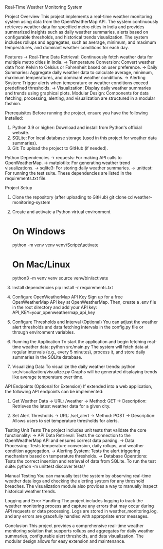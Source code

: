 Real-Time Weather Monitoring System

Project Overview
This project implements a real-time weather monitoring system using data from the OpenWeatherMap API. The system continuously retrieves weather data for specified metro cities in India and provides summarized insights such as daily weather summaries, alerts based on configurable thresholds, and historical trends visualization. The system includes rollups and aggregates, such as average, minimum, and maximum temperatures, and dominant weather conditions for each day.

Features
-> Real-Time Data Retrieval: Continuously fetch weather data for multiple metro cities in India.
-> Temperature Conversion: Convert weather data from Kelvin to Celsius or Fahrenheit based on user preference.
-> Daily Summaries: Aggregate daily weather data to calculate average, minimum, maximum temperatures, and dominant weather conditions.
-> Alerting System: Trigger alerts when temperature or weather conditions exceed predefined thresholds.
-> Visualization: Display daily weather summaries and trends using graphical plots.
Modular Design: Components for data fetching, processing, alerting, and visualization are structured in a modular fashion.

Prerequisites
Before running the project, ensure you have the following installed:
1. Python 3.9 or higher: Download and install from Python's official website.
2. SQLite: For local database storage (used in this project for weather data summaries).
3. Git: To upload the project to GitHub (if needed).

Python Dependencies
-> requests: For making API calls to OpenWeatherMap.
-> matplotlib: For generating weather trend visualizations.
-> sqlite3: For storing daily weather summaries.
-> unittest: For running the test suite.
These dependencies are listed in the requirements.txt file.

Project Setup
1. Clone the repository (after uploading to GitHub)
	git clone <your-repository-url>
	cd weather-monitoring-system
2. Create and activate a Python virtual environment
	# On Windows
	python -m venv venv
	venv\Scripts\activate

	# On Mac/Linux
	python3 -m venv venv
	source venv/bin/activate
3. Install dependencies
	pip install -r requirements.txt
4. Configure OpenWeatherMap API Key
Sign up for a free OpenWeatherMap API key at OpenWeatherMap. Then, create a .env file in the root directory and add your API key:
	API_KEY=your_openweathermap_api_key
5. Configure Thresholds and Interval (Optional)
You can adjust the weather alert thresholds and data fetching intervals in the config.py file or through environment variables.
6. Running the Application
To start the application and begin fetching real-time weather data:
	python src/main.py
The system will fetch data at regular intervals (e.g., every 5 minutes), process it, and store daily summaries in the SQLite database.
7. Visualizing Data
To visualize the daily weather trends:
	python src/visualization/visualize.py
Graphs will be generated displaying trends like average temperature over time.

API Endpoints (Optional for Extension)
If extended into a web application, the following API endpoints can be implemented:

1. Get Weather Data
-> URL: /weather
-> Method: GET
-> Description: Retrieves the latest weather data for a given city.

2. Set Alert Thresholds
-> URL: /set_alert
-> Method: POST
-> Description: Allows users to set temperature thresholds for alerts.

Testing
Unit Tests
The project includes unit tests that validate the core functionality:
-> API Data Retrieval: Tests the connection to the OpenWeatherMap API and ensures correct data parsing.
-> Data Processing: Tests temperature conversion, daily rollups, and weather condition aggregation.
-> Alerting System: Tests the alert triggering mechanism based on temperature thresholds.
-> Database Operations: Tests the correct insertion and retrieval of data from SQLite.
To run the test suite:
	python -m unittest discover tests/

Manual Testing
You can manually test the system by observing real-time weather data logs and checking the alerting system for any threshold breaches. The visualization module also provides a way to manually inspect historical weather trends.

Logging and Error Handling
The project includes logging to track the weather monitoring process and capture any errors that may occur during API requests or data processing. Logs are stored in weather_monitoring.log, and any errors are gracefully handled with appropriate error messages.

Conclusion
This project provides a comprehensive real-time weather monitoring solution that supports rollups and aggregates for daily weather summaries, configurable alert thresholds, and data visualization. The modular design allows for easy extension and maintenance.